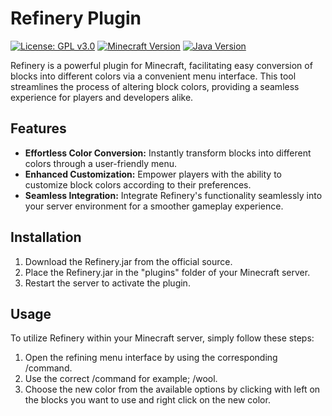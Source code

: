 # Refinery Plugin

[![License: GPL v3.0](https://img.shields.io/badge/License-GPLv3-blue.svg)](https://www.gnu.org/licenses/gpl-3.0)
[![Minecraft Version](https://img.shields.io/badge/Minecraft-1.20.1+-brightgreen)](https://www.minecraft.net/)
[![Java Version](https://img.shields.io/badge/Java-8%2B-orange)](https://www.oracle.com/java/technologies/javase/javase-jdk8-downloads.html)

Refinery is a powerful plugin for Minecraft, facilitating easy conversion of blocks into different colors via a convenient menu interface. This tool streamlines the process of altering block colors, providing a seamless experience for players and developers alike.

## Features

- **Effortless Color Conversion:** Instantly transform blocks into different colors through a user-friendly menu.
- **Enhanced Customization:** Empower players with the ability to customize block colors according to their preferences.
- **Seamless Integration:** Integrate Refinery's functionality seamlessly into your server environment for a smoother gameplay experience.

## Installation

1. Download the Refinery.jar from the official source.
2. Place the Refinery.jar in the "plugins" folder of your Minecraft server.
3. Restart the server to activate the plugin.

## Usage

To utilize Refinery within your Minecraft server, simply follow these steps:

1. Open the refining menu interface by using the corresponding /command.
2. Use the correct /command for example; /wool.
3. Choose the new color from the available options by clicking with left on the blocks you want to use and right click on the new color.
